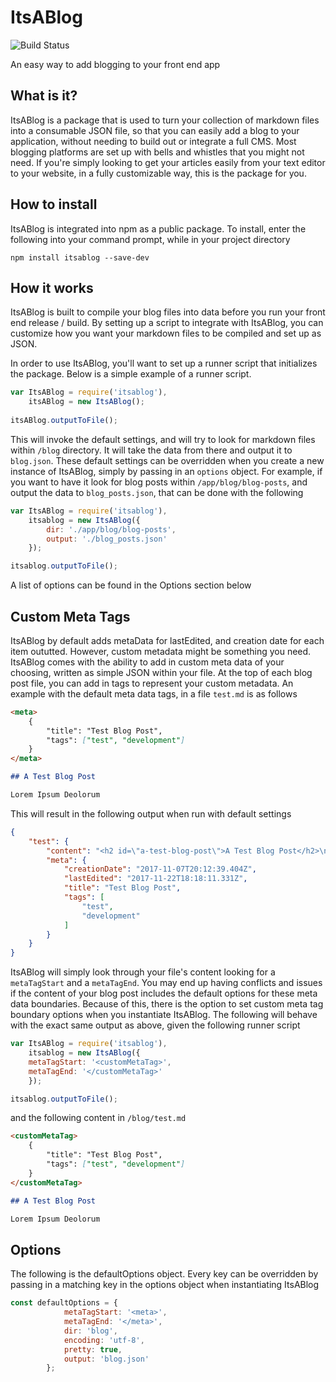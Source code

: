 # ItsABlog 
![Build Status](https://travis-ci.org/brianbrennan/itsablog.svg?branch=master)

An easy way to add blogging to your front end app


## What is it?

ItsABlog is a package that is used to turn your collection of markdown files into a consumable JSON file, so that you can easily add a blog to your application, without needing to build out or integrate a full CMS. Most blogging platforms are set up with bells and whistles that you might not need. If you're simply looking to get your articles easily from your text editor to your website, in a fully customizable way, this is the package for you.

## How to install

ItsABlog is integrated into npm as a public package. To install, enter the following into your command prompt, while in your project directory

```
npm install itsablog --save-dev
```

## How it works

ItsABlog is built to compile your blog files into data before you run your front end release / build. By setting up a script to integrate with ItsABlog, you can customize how you want your markdown files to be compiled and set up as JSON.

In order to use ItsABlog, you'll want to set up a runner script that initializes the package. Below is a simple example of a runner script.

```javascript
var ItsABlog = require('itsablog'),
    itsABlog = new ItsABlog();
    
itsABlog.outputToFile();

```

This will invoke the default settings, and will try to look for markdown files within `/blog` directory. It will take the data from there and output it to `blog.json`. These default settings can be overridden when you create a new instance of ItsABlog, simply by passing in an `options` object. For example, if you want to have it look for blog posts within `/app/blog/blog-posts`, and output the data to `blog_posts.json`, that can be done with the following

```javascript
var ItsABlog = require('itsablog'),
    itsablog = new ItsABlog({
        dir: './app/blog/blog-posts',
        output: './blog_posts.json'
    });

itsablog.outputToFile();
```
A list of options can be found in the Options section below

## Custom Meta Tags

ItsABlog by default adds metaData for lastEdited, and creation date for each item oututted. However, custom metadata might be something you need. ItsABlog comes with the ability to add in custom meta data of your choosing, written as simple JSON within your file. At the top of each blog post file, you can add in tags to represent your custom metadata. An example with the default meta data tags, in a file `test.md` is as follows

```markdown
<meta>
    {
        "title": "Test Blog Post",
        "tags": ["test", "development"]
    }
</meta>

## A Test Blog Post

Lorem Ipsum Deolorum
```

This will result in the following output when run with default settings

```JSON
{
	"test": {
		"content": "<h2 id=\"a-test-blog-post\">A Test Blog Post</h2>\n<p>Lorem Ipsum Deolorum</p>\n",
		"meta": {
			"creationDate": "2017-11-07T20:12:39.404Z",
			"lastEdited": "2017-11-22T18:18:11.331Z",
			"title": "Test Blog Post",
			"tags": [
				"test",
				"development"
			]
		}
	}
}
```
ItsABlog will simply look through your file's content looking for a `metaTagStart` and a `metaTagEnd`. You may end up having conflicts and issues if the content of your blog post includes the default options for these meta data boundaries. Because of this, there is the option to set custom meta tag boundary options when you instantiate ItsABlog. The following will behave with the exact same output as above, given the following runner script

```javascript
var ItsABlog = require('itsablog'),
    itsablog = new ItsABlog({
	metaTagStart: '<customMetaTag>',
	metaTagEnd: '</customMetaTag>'
    });

itsablog.outputToFile();
```
and the following content in `/blog/test.md`

```markdown
<customMetaTag>
    {
        "title": "Test Blog Post",
        "tags": ["test", "development"]
    }
</customMetaTag>

## A Test Blog Post

Lorem Ipsum Deolorum
```


## Options

The following is the defaultOptions object. Every key can be overridden by passing in a matching key in the options object when instantiating ItsABlog

```javascript
const defaultOptions = {
            metaTagStart: '<meta>',
            metaTagEnd: '</meta>',
            dir: 'blog',
            encoding: 'utf-8',
            pretty: true,
            output: 'blog.json'
        };
```
